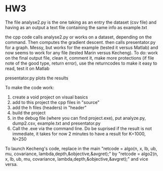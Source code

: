 # HW3
The file analyse2.py is the one taking as an entry the dataset (csv file) and having as an output a text file containing the same info as example.txt

the cpp code calls analyse2.py or works on a dataset, depending on the command. Then computes the gradient descent. then calls presentator.py for a graph. Messy, but works for the example (tested it versus Matlab) and now seems to work for any file (tested Marin versus Kecheng). To do: work on the final output file, clean it, comment it, make more protections (if file note of the good type, return error), use the returncodes to make it easy to read, test it on Matlab

presentator.py plots the results

To make the code work:

1) create a void project on visual basics
2) add to this project the cpp files in "source"
3) add the h files (headers) in "header"
4) build the project
5) in the debug file (where you can find project.exe), put analyze.py, dump2.csv, example.txt and presentator.py
6) Call the .exe via the command line. Do be suprised if the result is not immediate, it takes for now 2 minutes to have a result for K=1000, N=250

To launch Kecheng's code, replace in the main "retcode = algo(n, x, lb, ub, mu, covariance, lambda,depth,&objective,&avgret);" 
by "retcode = algo2(n, x, lb, ub, mu, covariance, lambda,depth,&objective,&avgret);" and vice versa.

